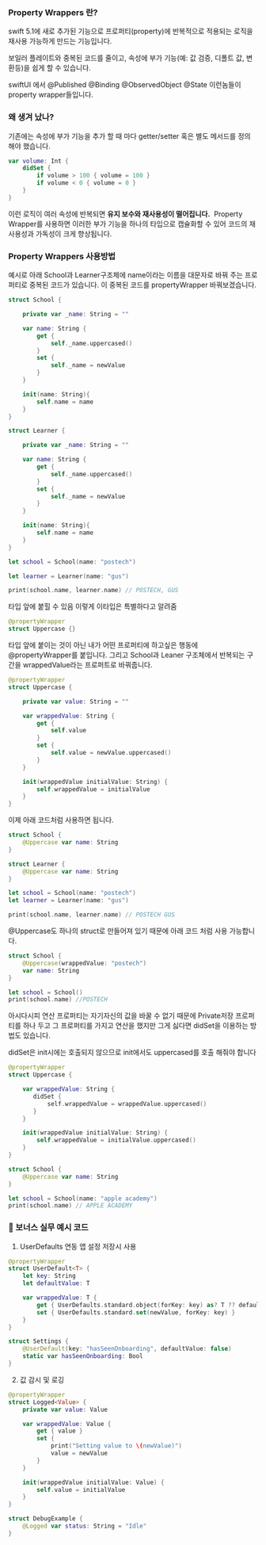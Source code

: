 
### Property Wrappers 란?

swift 5.1에 새로 추가된 기능으로 프로퍼티(property)에 
반복적으로 적용되는 로직을 재사용 가능하게 만드는 기능입니다. 

보일러 플레이트와 중복된 코드를 줄이고, 속성에 부가 기능(예: 값 검증, 디폴트 값, 변환등)을
쉽게 할 수 있습니다. 

swiftUI 에서 
@Published
@Binding
@ObservedObject
@State
이런놈들이 property wrapper들입니다.


### 왜 생겨 났나?

기존에는 속성에 부가 기능을 추가 할 때 마다 getter/setter 혹은 
별도 메서드를 정의 해야 했습니다.

```swift
var volume: Int {
    didSet {
        if volume > 100 { volume = 100 }
        if volume < 0 { volume = 0 }
    }
}
```
이런 로직이 여러 속성에 반복되면 **유지 보수와 재사용성이 떨어집니다.** 
Property Wrapper를 사용하면 이러한 부가 기능을 하나의 타입으로 
캡슐화할 수 있어 코드의 재사용성과 가독성이 크게 향상됩니다.

### Property Wrappers  사용방법
예시로 아래 School과 Learner구조체에 name이라는 이름을 대문자로 바꿔
주는 프로퍼티로 중복된 코드가 있습니다. 이 중복된 코드를 propertyWrapper
바꿔보겠습니다. 
```swift
struct School {

    private var _name: String = ""

    var name: String {
        get {
            self._name.uppercased()
        }
        set {
            self._name = newValue
        }
    }

    init(name: String){
        self.name = name
    }
}

struct Learner {

    private var _name: String = ""

    var name: String {
        get {
            self._name.uppercased()
        }
        set {
            self._name = newValue
        }
    }

    init(name: String){
        self.name = name
    }
}

let school = School(name: "postech")

let learner = Learner(name: "gus")

print(school.name, learner.name) // POSTECH, GUS
```

타입 앞에 붙힐 수 있음
이렇게 이타입은 특별하다고 알려줌
```swift
@propertyWrapper
struct Uppercase {}
```

타입 앞에 붙이는 것이 아닌
내가 어떤 프로퍼티에 하고싶은 행동에 @propertyWrapper를
붙입니다.  그리고 School과 Leaner 구조체에서 반복되는 구간을
wrappedValue라는 프로퍼트로 바꿔줍니다.

```swift
@propertyWrapper
struct Uppercase {

    private var value: String = ""

    var wrappedValue: String {
        get {
            self.value
        }
        set {
            self.value = newValue.uppercased()
        }
    }

    init(wrappedValue initialValue: String) {
        self.wrappedValue = initialValue
    }
}
```

이제 아래 코드처럼 사용하면 됩니다. 

```swift
struct School {
    @Uppercase var name: String
}

struct Learner {
    @Uppercase var name: String
}

let school = School(name: "postech")
let learner = Learner(name: "gus")

print(school.name, learner.name) // POSTECH GUS
```

@Uppercase도 하나의 struct로 만들어져 있기 때문에 
아래 코드 처럼 사용 가능합니다. 

```swift
struct School {
	@Uppercase(wrappedValue: "postech")
	var name: String
}

let school = School()
print(school.name) //POSTECH
```

아시다시피 연산 프로퍼티는 자기자신의 값을 바꿀 수 없기 때문에 
Private저장 프로퍼티를 하나 두고 그 프로퍼티를 가지고 연산을 했지만
그게 싫다면 didSet을 이용하는 방법도 있습니다. 

didSet은 init시에는 호출되지 않으므로 init에서도 uppercased를 호출
해줘야 합니다 

```swift
@propertyWrapper
struct Uppercase {

    var wrappedValue: String {
       didSet {
	       self.wrappedValue = wrappedValue.uppercased()
       }
    }

    init(wrappedValue initialValue: String) {
        self.wrappedValue = initialValue.uppercased()
    }
}

struct School {
    @Uppercase var name: String
}

let school = School(name: "apple academy")
print(school.name) // APPLE ACADEMY

```

### 🫡 보너스 실무 예시 코드

1. UserDefaults 연동
		앱 설정 저장시 사용
```swift
@propertyWrapper
struct UserDefault<T> {
    let key: String
    let defaultValue: T

    var wrappedValue: T {
        get { UserDefaults.standard.object(forKey: key) as? T ?? defaultValue }
        set { UserDefaults.standard.set(newValue, forKey: key) }
    }
}

struct Settings {
    @UserDefault(key: "hasSeenOnboarding", defaultValue: false)
    static var hasSeenOnboarding: Bool
}

```


2. 값 감시 및 로깅
```swift
@propertyWrapper
struct Logged<Value> {
    private var value: Value

    var wrappedValue: Value {
        get { value }
        set {
            print("Setting value to \(newValue)")
            value = newValue
        }
    }

    init(wrappedValue initialValue: Value) {
        self.value = initialValue
    }
}

struct DebugExample {
    @Logged var status: String = "Idle"
}

```
